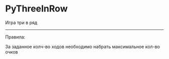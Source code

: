 # PyThreeInRow
Игра три в ряд
***
Правила:

За заданное колч-во ходов необходимо набрать максимальное кол-во очков

